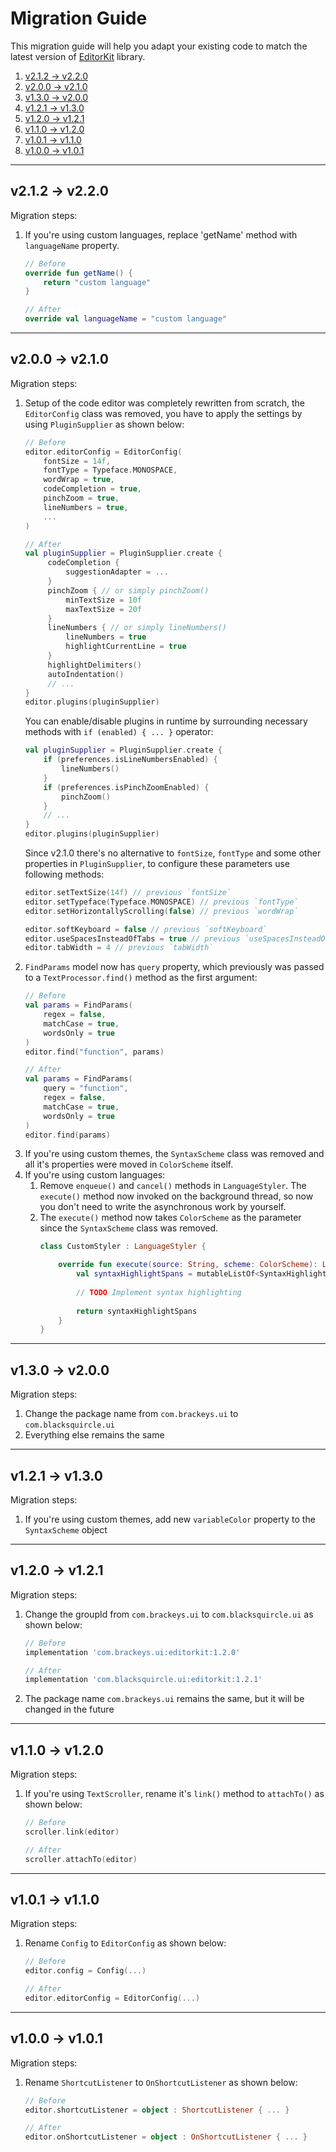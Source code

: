 # Migration Guide

This migration guide will help you adapt your existing code to match the
latest version of [EditorKit](README.md#editorkit) library.

1. [v2.1.2 -> v2.2.0](#v212---v220)
2. [v2.0.0 -> v2.1.0](#v200---v210)
3. [v1.3.0 -> v2.0.0](#v130---v200)
4. [v1.2.1 -> v1.3.0](#v121---v130)
5. [v1.2.0 -> v1.2.1](#v120---v121)
6. [v1.1.0 -> v1.2.0](#v110---v120)
7. [v1.0.1 -> v1.1.0](#v101---v110)
8. [v1.0.0 -> v1.0.1](#v100---v101)

---

## v2.1.2 -> v2.2.0

Migration steps:
1. If you're using custom languages, replace 'getName' method with `languageName` property.
   ```kotlin
   // Before
   override fun getName() {
       return "custom language"
   }
   
   // After
   override val languageName = "custom language"
   ```

---

## v2.0.0 -> v2.1.0

Migration steps:
1. Setup of the code editor was completely rewritten from scratch, the
   `EditorConfig` class was removed, you have to apply the settings by
   using `PluginSupplier` as shown below:
   ```kotlin
   // Before
   editor.editorConfig = EditorConfig(
       fontSize = 14f,
       fontType = Typeface.MONOSPACE,
       wordWrap = true,
       codeCompletion = true,
       pinchZoom = true,
       lineNumbers = true,
       ...
   )
   
   // After
   val pluginSupplier = PluginSupplier.create {
        codeCompletion {
            suggestionAdapter = ...
        }
        pinchZoom { // or simply pinchZoom()
            minTextSize = 10f
            maxTextSize = 20f 
        }
        lineNumbers { // or simply lineNumbers()
            lineNumbers = true
            highlightCurrentLine = true
        }
        highlightDelimiters()
        autoIndentation()
        // ...
   }
   editor.plugins(pluginSupplier)
   ```
   You can enable/disable plugins in runtime by surrounding necessary
   methods with `if (enabled) { ... }` operator:
   ```kotlin
   val pluginSupplier = PluginSupplier.create {
       if (preferences.isLineNumbersEnabled) {
           lineNumbers() 
       }
       if (preferences.isPinchZoomEnabled) { 
           pinchZoom() 
       }
       // ...
   }
   editor.plugins(pluginSupplier)
   ```
   Since v2.1.0 there's no alternative to `fontSize`, `fontType` and
   some other properties in `PluginSupplier`, to configure these
   parameters use following methods:
   ```kotlin
   editor.setTextSize(14f) // previous `fontSize`
   editor.setTypeface(Typeface.MONOSPACE) // previous `fontType`
   editor.setHorizontallyScrolling(false) // previous `wordWrap`
   
   editor.softKeyboard = false // previous `softKeyboard`
   editor.useSpacesInsteadOfTabs = true // previous `useSpacesInsteadOfTabs`
   editor.tabWidth = 4 // previous `tabWidth`
   ```
2. `FindParams` model now has `query` property, which previously was
   passed to a `TextProcessor.find()` method as the first argument:
   ```kotlin
   // Before
   val params = FindParams(
       regex = false,
       matchCase = true,
       wordsOnly = true
   )
   editor.find("function", params)
   
   // After
   val params = FindParams(
       query = "function",
       regex = false,
       matchCase = true,
       wordsOnly = true
   )
   editor.find(params)
   ```
3. If you're using custom themes, the `SyntaxScheme` class was removed
   and all it's properties were moved in `ColorScheme` itself.
4. If you're using custom languages:
   1. Remove `enqueue()` and `cancel()` methods in `LanguageStyler`. The
      `execute()` method now invoked on the background thread, so now
      you don't need to write the asynchronous work by yourself.
   2. The `execute()` method now takes `ColorScheme` as the parameter
      since the `SyntaxScheme` class was removed.
      ```kotlin
      class CustomStyler : LanguageStyler {

          override fun execute(source: String, scheme: ColorScheme): List<SyntaxHighlightSpan> {
              val syntaxHighlightSpans = mutableListOf<SyntaxHighlightSpan>()
              
              // TODO Implement syntax highlighting
              
              return syntaxHighlightSpans
          }
      }
      ```

---

## v1.3.0 -> v2.0.0

Migration steps:
1. Change the package name from `com.brackeys.ui` to
   `com.blacksquircle.ui`
2. Everything else remains the same

---

## v1.2.1 -> v1.3.0

Migration steps:
1. If you're using custom themes, add new `variableColor` property to the
   `SyntaxScheme` object

---

## v1.2.0 -> v1.2.1

Migration steps:
1. Change the groupId from `com.brackeys.ui` to `com.blacksquircle.ui`
   as shown below:
   ```groovy
   // Before
   implementation 'com.brackeys.ui:editorkit:1.2.0'
   
   // After
   implementation 'com.blacksquircle.ui:editorkit:1.2.1'
   ```
2. The package name `com.brackeys.ui` remains the same, but it will be
   changed in the future

---

## v1.1.0 -> v1.2.0

Migration steps:
1. If you're using `TextScroller`, rename it's `link()` method to
   `attachTo()` as shown below:
   ```kotlin
   // Before
   scroller.link(editor)
   
   // After
   scroller.attachTo(editor)
   ```

---

## v1.0.1 -> v1.1.0

Migration steps:
1. Rename `Config` to `EditorConfig` as shown below:
   ```kotlin
   // Before
   editor.config = Config(...)
   
   // After
   editor.editorConfig = EditorConfig(...)
   ```

---

## v1.0.0 -> v1.0.1

Migration steps:
1. Rename `ShortcutListener` to `OnShortcutListener` as shown below:
   ```kotlin
   // Before
   editor.shortcutListener = object : ShortcutListener { ... }
   
   // After
   editor.onShortcutListener = object : OnShortcutListener { ... }
   ```